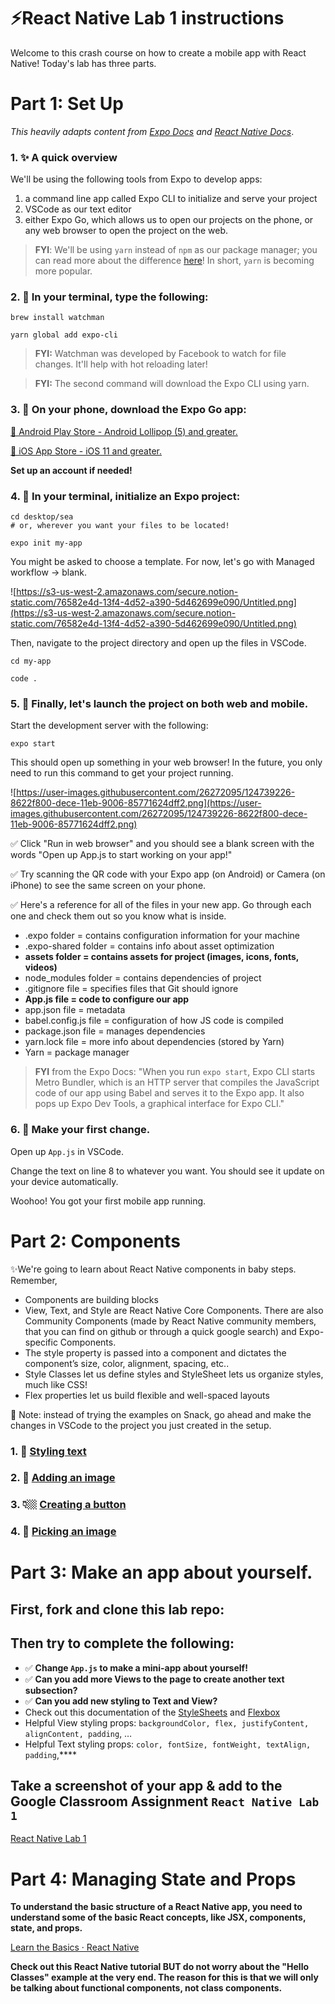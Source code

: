 # ⚡️React Native Lab 1 instructions

Welcome to this crash course on how to create a mobile app with React Native! Today's lab has three parts.

# Part 1: Set Up

*This heavily adapts content from [Expo Docs](https://docs.expo.io/get-started/installation/) and [React Native Docs](https://reactnative.dev/docs/environment-setup)*.

### 1. ✨ A quick overview

We'll be using the following tools from Expo to develop apps:

1. a command line app called Expo CLI to initialize and serve your project
2. VSCode as our text editor
3. either Expo Go, which allows us to open our projects on the phone, or any web browser to open the project on the web.

> **FYI**: We'll be using `yarn` instead of `npm` as our package manager; you can read more about the difference [here](https://www.sitepoint.com/yarn-vs-npm/)! In short, `yarn` is becoming more popular.
> 

### 2. 👾 In your terminal, type the following:

```
brew install watchman

yarn global add expo-cli
```

> **FYI:** Watchman was developed by Facebook to watch for file changes. It'll help with hot reloading later!
> 

> **FYI:** The second command will download the Expo CLI using yarn.
> 

### 3. 📲 On your phone, download the Expo Go app:

[🤖 Android Play Store - Android Lollipop (5) and greater.](https://play.google.com/store/apps/details?id=host.exp.exponent)

[🍎 iOS App Store - iOS 11 and greater.](https://search.itunes.apple.com/WebObjects/MZContentLink.woa/wa/link?path=apps%2fexponent)

**Set up an account if needed!**

### 4. 👾 In your terminal, initialize an Expo project:

```
cd desktop/sea
# or, wherever you want your files to be located!

expo init my-app
```

You might be asked to choose a template. For now, let's go with Managed workflow -> blank.

![https://s3-us-west-2.amazonaws.com/secure.notion-static.com/76582e4d-13f4-4d52-a390-5d462699e090/Untitled.png](https://s3-us-west-2.amazonaws.com/secure.notion-static.com/76582e4d-13f4-4d52-a390-5d462699e090/Untitled.png)

Then, navigate to the project directory and open up the files in VSCode.

```
cd my-app

code .
```

### 5. 👾 Finally, let's launch the project on both web and mobile.

Start the development server with the following:

```
expo start
```

This should open up something in your web browser! In the future, you only need to run this command to get your project running.

![https://user-images.githubusercontent.com/26272095/124739226-8622f800-dece-11eb-9006-85771624dff2.png](https://user-images.githubusercontent.com/26272095/124739226-8622f800-dece-11eb-9006-85771624dff2.png)

✅ Click "Run in web browser" and you should see a blank screen with the words "Open up App.js to start working on your app!"

✅ Try scanning the QR code with your Expo app (on Android) or Camera (on iPhone) to see the same screen on your phone.

✅ Here's a reference for all of the files in your new app. Go through each one and check them out so you know what is inside. 

- .expo folder = contains configuration information for your machine
- .expo-shared folder = contains info about asset optimization
- **assets folder = contains assets for project (images, icons, fonts, videos)**
- node_modules folder = contains dependencies of project
- .gitignore file = specifies files that Git should ignore
- **App.js file = code to configure our app**
- app.json file = metadata
- babel.config.js file = configuration of how JS code is compiled
- package.json file = manages dependencies
- yarn.lock file = more info about dependencies (stored by Yarn)
- Yarn = package manager

> **FYI** from the Expo Docs: "When you run `expo start`, Expo CLI starts Metro Bundler, which is an HTTP server that compiles the JavaScript code of our app using Babel and serves it to the Expo app. It also pops up Expo Dev Tools, a graphical interface for Expo CLI."
> 

### 6. 👾 Make your first change.

Open up `App.js` in VSCode.

Change the text on line 8 to whatever you want. You should see it update on your device automatically.

Woohoo! You got your first mobile app running.



# Part 2: Components

✨We're going to learn about React Native components in baby steps. Remember, 

- Components are building blocks
- View, Text, and Style are React Native Core Components. There are also Community Components (made by React Native community members, that you can find on github or through a quick google search) and Expo-specific Components.
- The style property is passed into a component and dictates the component’s size, color, alignment, spacing, etc..
- Style Classes let us define styles and StyleSheet lets us organize styles, much like CSS!
- Flex properties let us build flexible and well-spaced layouts

🚧  Note: instead of trying the examples on Snack, go ahead and make the changes in VSCode to the project you just created in the setup.

### 1. 🌈 [Styling text](https://docs.expo.io/tutorial/text/)

### 2. 👾 [Adding an image](https://docs.expo.io/tutorial/image/)

### 3. 👇🏼 [Creating a button](https://docs.expo.io/tutorial/button/)

### 4.  🌠 [Picking an image](https://docs.expo.io/tutorial/image-picker/)

# Part 3: Make an app about yourself.

## First, fork and clone this lab repo:

[](https://github.com/Snap-Engineering-Academy-2021/rn-lab1)

## Then try to complete the following:

- ✅ **Change `App.js` to make a mini-app about yourself!**
- ✅ **Can you add more Views to the page to create another text subsection?**
- ✅ **Can you add new styling to Text and View?**
- Check out this documentation of the [StyleSheets](https://reactnative.dev/docs/style) and [Flexbox](https://reactnative.dev/docs/flexbox)
- Helpful View styling props: `backgroundColor, flex, justifyContent, alignContent, padding`, …
- Helpful Text styling props: `color, fontSize, fontWeight, textAlign, padding`,****

## Take a screenshot of your app & add to the Google Classroom Assignment `React Native Lab 1`

[React Native Lab 1](https://classroom.google.com/c/NTAwNzM2MDgwMzgy/a/NDk2ODYxNDA4NzA5/details)

# Part 4: Managing State and Props

**To understand the basic structure of a React Native app, you need to understand some of the basic React concepts, like JSX, components, state, and props.**

[Learn the Basics · React Native](https://reactnative.dev/docs/tutorial)

**Check out this React Native tutorial BUT do not worry about the "Hello Classes" example at the very end. The reason for this is that we will only be talking about functional components, not class components.**
